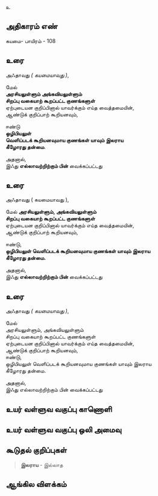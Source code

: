 உ


## அதிகாரம் எண்

கயமை- பாயிரம் - 108 	
## உரை

அஃதாவது _( கயமையாவது )_,  

மேல்  
**அரசியலுள்ளும் அங்கவியலுள்ளும்  
சிறப்பு வகையாற் கூறப்பட்ட குணங்களுள்**  
ஏற்புடையன குறிப்பினால் யாவர்க்கும் எய்த வைத்தமையின்,  
ஆண்டுக் குறிப்பாற் கூறியனவும், 

ஈண்டு  
**ஒழிபியலுள்  
வெளிப்படக் கூறியனவுமாய குணங்கள் யாவும் இலராய  
கீழோரது தன்மை**.  

அதனால்,  
இஃது **எல்லாவற்றிற்கும் பின்** வைக்கப்பட்டது

## உரை

அஃதாவது ( கயமையாவது ), 

மேல் **அரசியலுள்ளும், அங்கவியலுள்ளும்  
சிறப்பு வகையாற் கூறப்பட்ட குணங்களுள்**  
ஏற்புடையன குறிப்பினால் யாவர்க்கும் எய்த வைத்தமையின்,  
ஆண்டுக் குறிப்பாற் கூறியனவும்,  

ஈண்டு,  
**ஒழிபியலுள் வெளிப்படக் கூறியனவுமாய குணங்கள் யாவும் இலராய  
கீழோரது தன்மை.**  

அதனால்,  
இஃது **எல்லாவற்றிற்கும் பின்** வைக்கப்பட்டது  


## உரை

அஃதாவது _( கயமையாவது )_,  

மேல்  
அரசியலுள்ளும், அங்கவியலுள்ளும்  
சிறப்பு வகையாற் கூறப்பட்ட குணங்களுள்  
ஏற்புடையன குறிப்பினால் யாவர்க்கும் எய்த வைத்தமையின்,  
ஆண்டுக் குறிப்பாற் கூறியனவும்,  
ஈண்டு,  
ஒழிபியலுள் வெளிப்படக் கூறியனவுமாய குணங்கள் யாவும் இலராய  
கீழோரது தன்மை.  

அதனால்,  
இஃது எல்லாவற்றிற்கும் பின் வைக்கப்பட்டது


## உயர் வள்ளுவ வகுப்பு காணொளி


## உயர் வள்ளுவ வகுப்பு ஒலி அமைவு 


## கூடுதல் குறிப்புகள்

>**இலராய** - இல்லாத 

## ஆங்கில விளக்கம்

